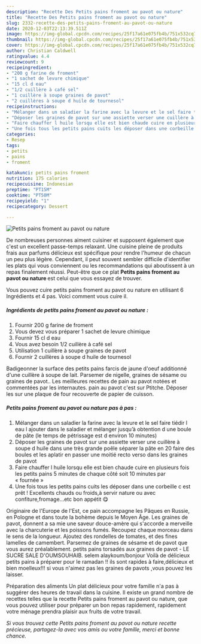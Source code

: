 ```yaml
---
description: "Recette Des Petits pains froment au pavot ou nature"
title: "Recette Des Petits pains froment au pavot ou nature"
slug: 2332-recette-des-petits-pains-froment-au-pavot-ou-nature
date: 2020-12-03T22:13:39.511Z
image: https://img-global.cpcdn.com/recipes/25f17a61e075fb4b/751x532cq70/petits-pains-froment-au-pavot-ou-nature-photo-principale-de-la-recette.jpg
thumbnail: https://img-global.cpcdn.com/recipes/25f17a61e075fb4b/751x532cq70/petits-pains-froment-au-pavot-ou-nature-photo-principale-de-la-recette.jpg
cover: https://img-global.cpcdn.com/recipes/25f17a61e075fb4b/751x532cq70/petits-pains-froment-au-pavot-ou-nature-photo-principale-de-la-recette.jpg
author: Christian Caldwell
ratingvalue: 4.4
reviewcount: 9
recipeingredient:
- "200 g farine de froment"
- "1 sachet de levure chimique"
- "15 cl d eau"
- "1/2 cuillère à café sel"
- "1 cuillère à soupe graines de pavot"
- "2 cuillères à soupe d huile de tournesol"
recipeinstructions:
- "Mélanger dans un saladier la farine avec la levure et le sel faire tiédir l eau l ajouter dans le saladier et mélanger jusqu’à obtention d une boule de pâte (le temps de pétrissage est d environ 10 minutes)"
- "Déposer les graines de pavot sur une assiette verser une cuillère à soupe d huile dans une très grande poêle séparer la pâte en 20 faire des boules et les aplatir en passer une moitié recto verso dans les graines de pavot"
- "Faire chauffer l huile lorsqu elle est bien chaude cuire en plusieurs fois les petits pains 5 minutes de chaque côté soit 10 minutes par « fournée »"
- "Une fois tous les petits pains cuits les déposer dans une corbeille c est prêt ! Excellents chauds ou froids,à servir nature ou avec confiture,fromage...etc bon appétit 😋"
categories:
- Resep
tags:
- petits
- pains
- froment

katakunci: petits pains froment 
nutrition: 175 calories
recipecuisine: Indonesian
preptime: "PT15M"
cooktime: "PT50M"
recipeyield: "1"
recipecategory: Dessert

---
```



![Petits pains froment au pavot ou nature](https://img-global.cpcdn.com/recipes/25f17a61e075fb4b/751x532cq70/petits-pains-froment-au-pavot-ou-nature-photo-principale-de-la-recette.jpg)

De nombreuses personnes aiment cuisiner et supposent également que c'est un excellent passe-temps relaxant. Une cuisine pleine de produits frais aux parfums délicieux est spécifique pour rendre l'humeur de chacun un peu plus légère. Cependant, il peut souvent sembler difficile d'identifier les plats qui vous conviennent ou les recommandations qui aboutissent à un repas finalement réussi. Peut-être que ce plat <strong> Petits pains froment au pavot ou nature </strong> est celui que vous essayez de trouver.

<!--inarticleads1-->

Vous pouvez cuire petits pains froment au pavot ou nature en utilisant 6 Ingrédients et 4 pas. Voici comment vous cuire il.

##### Ingrédients de petits pains froment au pavot ou nature :

1. Fournir 200 g farine de froment
1. Vous devez vous préparer 1 sachet de levure chimique
1. Fournir 15 cl d eau
1. Vous avez besoin 1/2 cuillère à café sel
1. Utilisation 1 cuillère à soupe graines de pavot
1. Fournir 2 cuillères à soupe d huile de tournesol


Badigeonner la surface des petits pains farcis de jaune d&#39;oeuf additionné d&#39;une cuillère à soupe de lait. Parsemer de nigelle, graines de sésame ou graines de pavot.. Les meilleures recettes de pain au pavot notées et commentées par les internautes. pain au pavot c&#39;est sur Ptitche. Déposer les sur une plaque de four recouverte de papier de cuisson. 

<!--inarticleads2-->

##### Petits pains froment au pavot ou nature pas à pas :

1. Mélanger dans un saladier la farine avec la levure et le sel faire tiédir l eau l ajouter dans le saladier et mélanger jusqu’à obtention d une boule de pâte (le temps de pétrissage est d environ 10 minutes)
1. Déposer les graines de pavot sur une assiette verser une cuillère à soupe d huile dans une très grande poêle séparer la pâte en 20 faire des boules et les aplatir en passer une moitié recto verso dans les graines de pavot
1. Faire chauffer l huile lorsqu elle est bien chaude cuire en plusieurs fois les petits pains 5 minutes de chaque côté soit 10 minutes par « fournée »
1. Une fois tous les petits pains cuits les déposer dans une corbeille c est prêt ! Excellents chauds ou froids,à servir nature ou avec confiture,fromage...etc bon appétit 😋


Originaire de l&#39;Europe de l&#39;Est, ce pain accompagne les Pâques en Russie, en Pologne et dans toute la bohème depuis le Moyen Âge. Les graines de pavot, donnent a sa mie une saveur douce-amère qui s&#39;accorde a merveille avec la charcuterie et les poissons fumés. Recoupez chaque morceau dans le sens de la longueur. Ajoutez des rondelles de tomates, et des fines lamelles de camembert. Parsemez de graines de sésame et de pavot que vous aurez préalablement. petits pains torsadés aux graines de pavot - LE SUCRE SALE D&#39;OUMSOUHAIB. selem alaykoum/bonjour Voilà de délicieux petits pains à préparer pour le ramadan !! ils sont rapides à faire,délicieux et bien moelleux!!! si vous n&#39;aimez pas les graines de pavots ,vous pouvez les laisser. 

<!--inarticleads1-->

<p>
Préparation des aliments Un plat délicieux pour votre famille n'a pas à suggérer des heures de travail dans la cuisine. Il existe un grand nombre de recettes telles que la recette Petits pains froment au pavot ou nature, que vous pouvez utiliser pour préparer un bon repas rapidement, rapidement votre ménage prendra plaisir aux fruits de votre travail.
</p>

<p>
<i>Si vous trouvez cette Petits pains froment au pavot ou nature recette précieuse, partagez-la avec vos amis ou votre famille, merci et bonne chance.</i>
</p>
